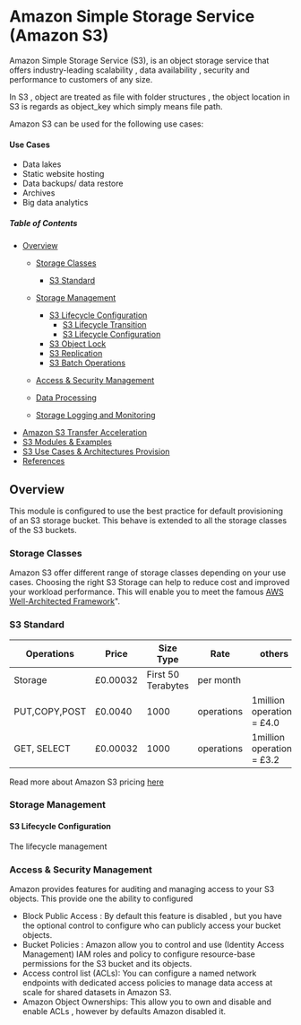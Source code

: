 # Amazon Simple Storage Service (Amazon S3)
 Amazon Simple Storage Service (S3), is an object storage service that offers industry-leading scalability , data availability , security and performance to customers of any size.

In S3 , object are treated as file with folder structures , the object location in S3 is regards as object_key which simply means file path.

 Amazon S3 can be used for the following use cases:

 #### Use Cases
 - Data lakes
 - Static website hosting
 - Data backups/ data restore
 - Archives
 - Big data analytics


##### Table of Contents
- [Overview](#Overview)
    - [Storage Classes](#StorageClasses)
        - [S3 Standard](#Standard)
    - [Storage Management](#StorageManagments)
        - [S3 Lifecycle Configuration](#LifeCycleConfig)
            - [S3 Lifecycle Transition](#LifeCycleConfig)
            - [S3 Lifecycle Configuration](#LifeCycleConfig)
        - [S3 Object Lock](#LifeCycleConfig)
        - [S3 Replication](#LifeCycleConfig)
        - [S3 Batch Operations](#LifeCycleConfig)

    - [Access & Security Management](#AccessSecurityManagement)
    - [Data Processing](#DataProcessing)
    - [Storage Logging and Monitoring](#StorageLoggingMonitoring)
- [Amazon S3 Transfer Acceleration](#TransferAcceleration)
- [S3 Modules & Examples](#S3Modules)
- [S3 Use Cases & Architectures Provision](ArchitectureAndUsecases)
- [References](#References)

## Overview
This module is configured to use the best practice for default provisioning of an S3 storage bucket. This behave is extended to all the storage classes of the S3 buckets. 

### Storage Classes
 Amazon S3 offer different range of storage classes depending on your use cases. Choosing the right S3 Storage can help to reduce cost and improved your workload performance. This will enable you to meet the famous [AWS Well-Architected Framework](https://docs.aws.amazon.com/wellarchitected/latest/reliability-pillar/welcome.html)".

### S3 Standard
  
  |Operations| Price | Size Type | Rate | others |
  |----|----|----|---|--|
  | Storage | £0.00032 | First 50 Terabytes | per month |   |
  | PUT,COPY,POST | £0.0040 | 1000 | operations | 1million operations = £4.0 |
  | GET, SELECT | £0.00032 | 1000 | operations |  1million operations = £3.2 |

   Read more about Amazon S3 pricing [here](https://aws.amazon.com/s3/pricing/?nc=sn&loc=4)



### Storage Management


####  S3 Lifecycle Configuration
 The lifecycle management
 

### Access & Security Management
Amazon provides features for auditing and managing access to your S3 objects. This provide one the ability to configured

- Block Public Access :  By default this feature is disabled , but you have the optional control to configure who can publicly access your bucket objects.
- Bucket Policies :  Amazon allow you to control and use (Identity Access Management) IAM roles and policy to configure resource-base permissions for the S3 bucket and its objects.
- Access control list (ACLs): You can configure a named network endpoints with dedicated access policies to manage data access at scale for shared datasets in Amazon S3. 
- Amazon Object Ownerships:  This allow you to own and disable and enable ACLs , however by defaults Amazon disabled it.




